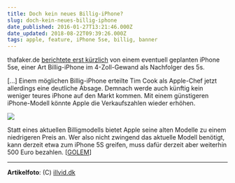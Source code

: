 ```yaml
---
title: Doch kein neues Billig-iPhone?
slug: doch-kein-neues-billig-iphone
date_published: 2016-01-27T13:21:46.000Z
date_updated: 2018-08-22T09:39:26.000Z
tags: apple, feature, iPhone 5se, billig, banner
---
```


thafaker.de [berichtete erst kürzlich](__GHOST_URL__/geruchte-iphone-5se/) von einem eventuell geplanten iPhone 5se, einer Art Billig-iPhone im 4-Zoll-Gewand als Nachfolger des 5s. 

[...] Einem möglichen Billig-iPhone erteilte Tim Cook als Apple-Chef jetzt allerdings eine deutliche Absage. Demnach werde auch künftig kein weniger teures iPhone auf den Markt kommen. Mit einem günstigeren iPhone-Modell könnte Apple die Verkaufszahlen wieder erhöhen.

![](http://thafaker.de/content/images/2016/01/web_iphone-6c-1.jpg)

Statt eines aktuellen Billigmodells bietet Apple seine alten Modelle zu einem niedrigeren Preis an. Wer also nicht zwingend das aktuelle Modell benötigt, kann derzeit etwa zum iPhone 5S greifen, muss dafür derzeit aber weiterhin 500 Euro bezahlen. [[GOLEM](http://www.golem.de/news/apple-billig-iphone-ist-fuer-tim-cook-kein-thema-1601-118709.html)]

---

**Artikelfoto**: (C) [illvid.dk](http://illvid.dk/files/bonnier-ill/imagecache/std_3_2/pictures/web_iphone-6c.jpg)
